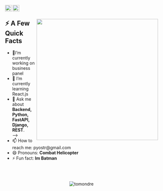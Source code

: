 <a href="https://t.me/lindel33">
  <img align="left" alt="telegram" width="22px" src="https://cdn-icons-png.flaticon.com/512/2111/2111646.png" />
</a>
<a href="pyostr@gmail.com">
  <img align="left" alt="gmail" width="22px" src="https://cdn-icons-png.flaticon.com/512/5968/5968534.png" />
</a>

</br>

<div>
  <img width="400px" align="right" src="https://cdn.tomondre.com/this-is-fine.jpg" />
  <h2>⚡️ A Few Quick Facts</h2>
  <ul>
    <li>🔭I’m currently working on business panel</li>
    <li>🧐  I’m currently learning React.js</li>
    <li>💬 Ask me about <strong>Backend, Python, FastAPI, Django, REST</strong>.</li></li> -->
    <li>📫 How to reach me: pyostr@gmail.com</li>
    <li>😄 Pronouns: <strong>Combat Helicopter</strong></li>
    <li>⚡ Fun fact: <strong>Im Batman</strong></li>
  </ul>
</div>

</br>
</br>

<p align="center"> <img src="https://github-readme-stats.vercel.app/api?username=tomondre&show_icons=true&theme=great-gatsby" alt="tomondre" />
